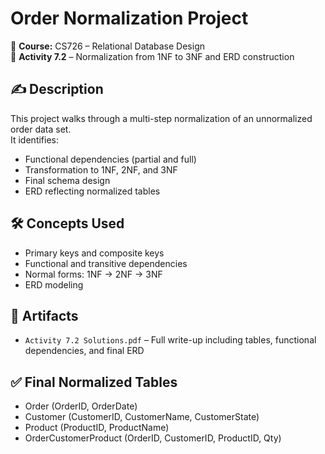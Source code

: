 # Order Normalization Project

📘 **Course:** CS726 – Relational Database Design  
📁 **Activity 7.2** – Normalization from 1NF to 3NF and ERD construction

## ✍️ Description

This project walks through a multi-step normalization of an unnormalized order data set.  
It identifies:
- Functional dependencies (partial and full)
- Transformation to 1NF, 2NF, and 3NF
- Final schema design
- ERD reflecting normalized tables

## 🛠️ Concepts Used
- Primary keys and composite keys
- Functional and transitive dependencies
- Normal forms: 1NF → 2NF → 3NF
- ERD modeling

## 📎 Artifacts
- `Activity 7.2 Solutions.pdf` – Full write-up including tables, functional dependencies, and final ERD

## ✅ Final Normalized Tables

- Order (OrderID, OrderDate)  
- Customer (CustomerID, CustomerName, CustomerState)  
- Product (ProductID, ProductName)  
- OrderCustomerProduct (OrderID, CustomerID, ProductID, Qty)
